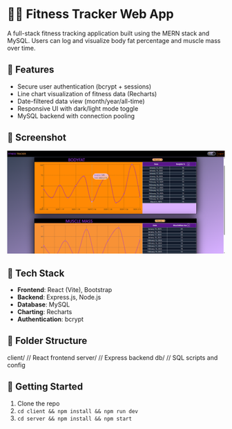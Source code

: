 # 🏋️‍♂️ Fitness Tracker Web App

A full-stack fitness tracking application built using the MERN stack and MySQL. Users can log and visualize body fat percentage and muscle mass over time.

## 🚀 Features

- Secure user authentication (bcrypt + sessions)
- Line chart visualization of fitness data (Recharts)
- Date-filtered data view (month/year/all-time)
- Responsive UI with dark/light mode toggle
- MySQL backend with connection pooling

## 📸 Screenshot

![App Screenshot](./docs/image.png)

## 🔧 Tech Stack

- **Frontend**: React (Vite), Bootstrap
- **Backend**: Express.js, Node.js
- **Database**: MySQL
- **Charting**: Recharts
- **Authentication**: bcrypt

## 📂 Folder Structure

client/ // React frontend
server/ // Express backend
db/ // SQL scripts and config

## 📌 Getting Started

1. Clone the repo  
2. `cd client && npm install && npm run dev`  
3. `cd server && npm install && npm start`
